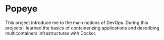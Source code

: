 # Popeye
This project introduce me to the main notions of DevOps. During this projects I learned the basics of containerizing applications and describing multicontainers infrastructures with Docker.
